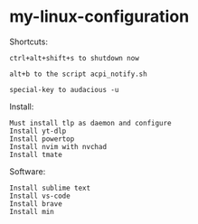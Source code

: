 # my-linux-configuration

Shortcuts:

    ctrl+alt+shift+s to shutdown now

    alt+b to the script acpi_notify.sh

    special-key to audacious -u

Install:

    Must install tlp as daemon and configure
    Install yt-dlp
    Install powertop
    Install nvim with nvchad
    Install tmate

Software:

    Install sublime text
    Install vs-code
    Install brave
    Install min
